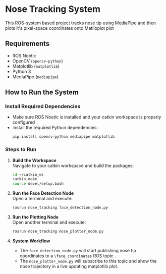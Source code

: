 # Nose Tracking System
This ROS-system based project tracks nose tip using MediaPipe and then plots it's pixel-space coordinates onto Matlibplot plot 

## Requirements
- ROS Noetic
- OpenCV (`opencv-python`)
- Matplotlib (`matplotlib`)
- Python 3
- MediaPipe (`mediapipe`)

## How to Run the System

###  Install Required Dependencies
- Make sure ROS Noetic is installed and your catkin workspace is properly configured
- Install the required Python dependencies:
    ```bash
    pip install opencv-python mediapipe matplotlib
    ```

### Steps to Run

1. **Build the Workspace**  
    Navigate to your catkin workspace and build the packages:
    ```bash
    cd ~/catkin_ws
    catkin_make
    source devel/setup.bash
    ```

2. **Run the Face Detection Node**  
    Open a terminal and execute:
    ```bash
    rosrun nose_tracking face_detection_node.py
    ```

3. **Run the Plotting Node**  
    Open another terminal and execute:
    ```bash
    rosrun nose_tracking nose_plotter_node.py
    ```

4. **System Workflow**  
    - The `face_detection_node.py` will start publishing nose tip coordinates to a `\face_coordinates` ROS topic .
    - The `nose_plotter_node.py` will subscribe to this topic and show the nose trajectory in a live updating matplotlib plot.

